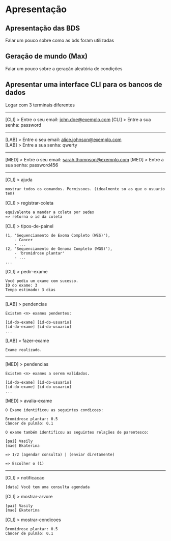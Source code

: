 # Apresentação

## Apresentação das BDS 

Falar um pouco sobre como as bds foram utilizadas

## Geração de mundo (Max)

Falar um pouco sobre a geração aleatória de condições

## Apresentar uma interface CLI para os bancos de dados

Logar com 3 terminais diferentes

----------------------------------------------------------------------------------

[CLI] > Entre o seu email: john.doe@exemplo.com
[CLI] > Entre a sua senha: password

----------------------------------------------------------------------------------

[LAB] > Entre o seu email: alice.johnson@exemplo.com  
[LAB] > Entre a sua senha: qwerty 

----------------------------------------------------------------------------------

[MED] > Entre o seu email: sarah.thompson@exemplo.com 
[MED] > Entre a sua senha: password456 

----------------------------------------------------------------------------------

[CLI] > ajuda
    
    mostrar todos os comandos. Permissoes. (idealmente so as que o usuario tem)

[CLI] > registrar-coleta 

    equivalente a mandar a coleta por sedex
    => retorna o id da coleta

[CLI] > tipos-de-painel

    (1, 'Sequenciamento de Exoma Completo (WES)'),
        - Cancer
        - ... 
    (2, 'Sequenciamento de Genoma Completo (WGS)'),
        - 'bromidrose plantar'
        - ...
    ...

[CLI] > pedir-exame <id-do-tipo-do-panel> <id-da-coleta>

    Você pediu um exame com sucesso.
    ID do exame: 3 
    Tempo estimado: 3 dias

----------------------------------------------------------------------------------

[LAB] > pendencias

    Existem <n> exames pendentes:
    
    [id-do-exame] [id-do-usuario]
    [id-do-exame] [id-do-usuario]
    ...

[LAB] > fazer-exame <id-do-exame> <nome-da-pessoa-world>
     
    Exame realizado.


----------------------------------------------------------------------------------

[MED] > pendencias

    Existem <n> exames a serem validados.

    [id-do-exame] [id-do-usuario]
    [id-do-exame] [id-do-usuario]
    ...
    
[MED] > avalia-exame <id-do-exame>

    O Exame identificou as seguintes condicoes:

    Bromidrose plantar: 0.5
    Câncer de pulmão: 0.1
    
    O exame também identificou as seguintes relações de parentesco:

    [pai] Vasily 
    [mae] Ekaterina

    => 1/2 (agendar consulta) | (enviar diretamente) 

    => Escolher o (1)

----------------------------------------------------------------------------------

[CLI] > notificacao

    [data] Você tem uma consulta agendada 

[CLI] > mostrar-arvore

    [pai] Vasily 
    [mae] Ekaterina

[CLI] > mostrar-condicoes

    Bromidrose plantar: 0.5
    Câncer de pulmão: 0.1
